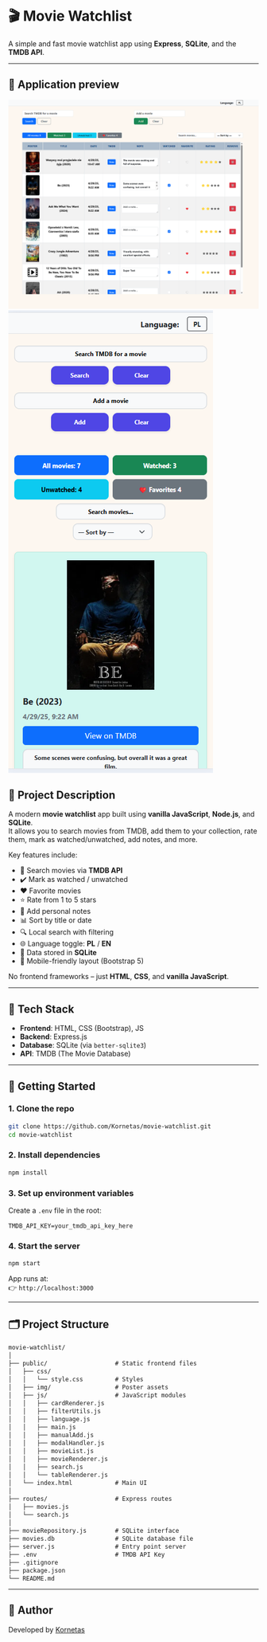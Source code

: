 # 🎬 Movie Watchlist

A simple and fast movie watchlist app using **Express**, **SQLite**, and the **TMDB API**.

---

## 📸 Application preview

![Podgląd aplikacji](screenshot_desktop.png)
![Podgląd aplikacji](screenshot_mobile.png)

## 📌 Project Description

A modern **movie watchlist** app built using **vanilla JavaScript**, **Node.js**, and **SQLite**.  
It allows you to search movies from TMDB, add them to your collection, rate them, mark as watched/unwatched, add notes, and more.

Key features include:

- 🔎 Search movies via **TMDB API**
- ✔️ Mark as watched / unwatched
- ❤️ Favorite movies
- ⭐ Rate from 1 to 5 stars
- 📝 Add personal notes
- 📊 Sort by title or date
- 🔍 Local search with filtering
- 🌐 Language toggle: **PL** / **EN**
- 💾 Data stored in **SQLite**
- 📱 Mobile-friendly layout (Bootstrap 5)

No frontend frameworks – just **HTML**, **CSS**, and **vanilla JavaScript**.

---

## 🧪 Tech Stack

- **Frontend**: HTML, CSS (Bootstrap), JS
- **Backend**: Express.js
- **Database**: SQLite (via `better-sqlite3`)
- **API**: TMDB (The Movie Database)

---

## 🚀 Getting Started

### 1. Clone the repo

```bash
git clone https://github.com/Kornetas/movie-watchlist.git
cd movie-watchlist
```

### 2. Install dependencies

```bash
npm install
```

### 3. Set up environment variables

Create a `.env` file in the root:

```env
TMDB_API_KEY=your_tmdb_api_key_here
```

### 4. Start the server

```bash
npm start
```

App runs at:  
👉 `http://localhost:3000`

---

## 🗂 Project Structure

```
movie-watchlist/
│
├── public/                   # Static frontend files
│   ├── css/
│   │   └── style.css         # Styles
│   ├── img/                  # Poster assets
│   ├── js/                   # JavaScript modules
│   │   ├── cardRenderer.js
│   │   ├── filterUtils.js
│   │   ├── language.js
│   │   ├── main.js
│   │   ├── manualAdd.js
│   │   ├── modalHandler.js
│   │   ├── movieList.js
│   │   ├── movieRenderer.js
│   │   ├── search.js
│   │   └── tableRenderer.js
│   └── index.html            # Main UI
│
├── routes/                   # Express routes
│   ├── movies.js
│   └── search.js
│
├── movieRepository.js        # SQLite interface
├── movies.db                 # SQLite database file
├── server.js                 # Entry point server
├── .env                      # TMDB API Key
├── .gitignore
├── package.json
└── README.md
```

---

## 👤 Author

Developed by [Kornetas](https://github.com/Kornetas)
